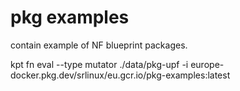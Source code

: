 # pkg examples

contain example of NF blueprint packages.

kpt fn eval --type mutator ./data/pkg-upf  -i europe-docker.pkg.dev/srlinux/eu.gcr.io/pkg-examples:latest

